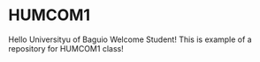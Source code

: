 # HUMCOM1
Hello Universityu of Baguio
Welcome Student!
This is example of a repository for HUMCOM1 class!

